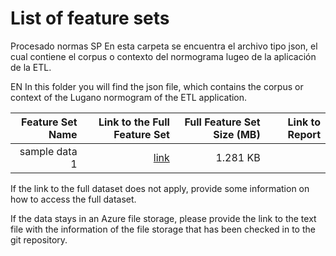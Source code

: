 # List of feature sets

Procesado normas
SP 
 En esta carpeta se encuentra el archivo tipo json, el cual contiene el corpus o contexto del normograma lugeo de la aplicación de  la ETL.

EN
 In this folder you will find the json file, which contains the corpus or context of the Lugano normogram of the ETL application.

|  Feature Set Name | Link to the Full Feature Set   | Full Feature Set Size (MB)  | Link to Report |
| ---:| ---: | ---: | ---: |
| sample data 1 | [link]("\Azure-TDSP-ProjectTemplate-master\Sample_Data\For_Modeling\procesado_normas.json) | 1.281 KB |

If the link to the full dataset does not apply, provide some information on how to access the full dataset. 

If the data stays in an Azure file storage, please provide the link to the text file with the information of the file storage that has been checked in to the git repository. 
